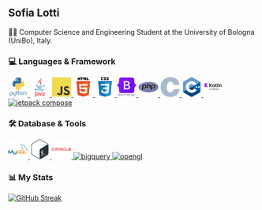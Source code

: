 ## Sofia Lotti

<p align="left">
  👨‍💻 Computer Science and Engineering Student at the University of Bologna (UniBo), Italy.
</p>


### 💻 Languages & Framework

<p align="left"> 
  <a href="https://www.python.org" target="_blank" rel="noreferrer"> 
    <img src="https://raw.githubusercontent.com/devicons/devicon/master/icons/python/python-original-wordmark.svg" alt="python" width="40" height="40"/> 
  </a> 
  <a href="https://www.java.com" target="_blank" rel="noreferrer"> 
    <img src="https://raw.githubusercontent.com/devicons/devicon/master/icons/java/java-original-wordmark.svg" alt="java" width="40" height="40"/> 
  </a> 
  <a href="https://developer.mozilla.org/en-US/docs/Web/JavaScript" target="_blank" rel="noreferrer"> 
    <img src="https://raw.githubusercontent.com/devicons/devicon/master/icons/javascript/javascript-original.svg" alt="javascript" width="40" height="40"/> 
  </a> 
  <a href="https://www.w3.org/html/" target="_blank" rel="noreferrer"> 
    <img src="https://raw.githubusercontent.com/devicons/devicon/master/icons/html5/html5-original-wordmark.svg" alt="html5" width="40" height="40"/> 
  </a> 
  <a href="https://www.w3.org/Style/CSS/" target="_blank" rel="noreferrer"> 
    <img src="https://raw.githubusercontent.com/devicons/devicon/master/icons/css3/css3-original-wordmark.svg" alt="css3" width="40" height="40"/> 
  </a> 
  <a href="https://getbootstrap.com" target="_blank" rel="noreferrer"> 
    <img src="https://raw.githubusercontent.com/devicons/devicon/master/icons/bootstrap/bootstrap-original-wordmark.svg" alt="bootstrap" width="40" height="40"/> 
  </a> 
  <a href="https://www.php.net" target="_blank" rel="noreferrer"> 
    <img src="https://raw.githubusercontent.com/devicons/devicon/master/icons/php/php-original.svg" alt="php" width="40" height="40"/> 
  </a> 
  <a href="https://www.cprogramming.com/" target="_blank" rel="noreferrer"> 
    <img src="https://raw.githubusercontent.com/devicons/devicon/master/icons/c/c-original.svg" alt="c" width="40" height="40"/> 
  </a> 
  <a href="https://isocpp.org/" target="_blank" rel="noreferrer"> 
    <img src="https://raw.githubusercontent.com/devicons/devicon/master/icons/cplusplus/cplusplus-original.svg" alt="cplusplus" width="40" height="40"/> 
  </a> 
  <a href="https://kotlinlang.org" target="_blank" rel="noreferrer"> 
    <img src="https://raw.githubusercontent.com/devicons/devicon/master/icons/kotlin/kotlin-original-wordmark.svg" alt="kotlin" width="40" height="40"/> 
  </a> 
  <a href="https://developer.android.com/jetpack/compose" target="_blank" rel="noreferrer">
    <img src="https://cdn.jsdelivr.net/gh/devicons/devicon/icons/jetpackcompose/jetpackcompose-original.svg" alt="jetpack compose" width="40" height="40"/>
  </a>
</p>

### 🛠️ Database & Tools

<p align="left"> 
  <a href="https://www.mysql.com/" target="_blank" rel="noreferrer"> 
    <img src="https://raw.githubusercontent.com/devicons/devicon/master/icons/mysql/mysql-original-wordmark.svg" alt="mysql" width="40" height="40"/> 
  </a> 
  <a href="https://www.gnu.org/software/bash/" target="_blank" rel="noreferrer"> 
    <img src="https://raw.githubusercontent.com/devicons/devicon/master/icons/bash/bash-original.svg" alt="bash" width="40" height="40"/> 
  </a>
  <a href="https://www.oracle.com/" target="_blank" rel="noreferrer">
    <img src="https://raw.githubusercontent.com/devicons/devicon/master/icons/oracle/oracle-original.svg" alt="oracle" width="40" height="40"/>
  </a>
  <a href="https://cloud.google.com/bigquery" target="_blank" rel="noreferrer">
    <img src="https://www.vectorlogo.zone/logos/google_bigquery/google_bigquery-icon.svg" alt="bigquery" width="40" height="40"/>
  </a>
  <a href="https://www.opengl.org/" target="_blank" rel="noreferrer">
    <img src="https://www.vectorlogo.zone/logos/opengl/opengl-icon.svg" alt="opengl" width="40" height="40"/>
  </a>
</p>



<h3 align="left"> 📊 My Stats</h3>


[![GitHub Streak](https://streak-stats.demolab.com/?user=sofialottii)](https://github.com/sofialottii)

